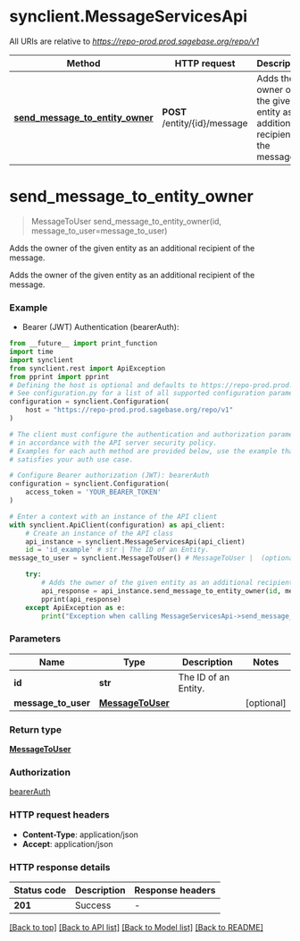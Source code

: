 # synclient.MessageServicesApi

All URIs are relative to *https://repo-prod.prod.sagebase.org/repo/v1*

Method | HTTP request | Description
------------- | ------------- | -------------
[**send_message_to_entity_owner**](MessageServicesApi.md#send_message_to_entity_owner) | **POST** /entity/{id}/message | Adds the owner of the given entity as an additional recipient of the message.


# **send_message_to_entity_owner**
> MessageToUser send_message_to_entity_owner(id, message_to_user=message_to_user)

Adds the owner of the given entity as an additional recipient of the message.

Adds the owner of the given entity as an additional recipient of the message. 

### Example

* Bearer (JWT) Authentication (bearerAuth):
```python
from __future__ import print_function
import time
import synclient
from synclient.rest import ApiException
from pprint import pprint
# Defining the host is optional and defaults to https://repo-prod.prod.sagebase.org/repo/v1
# See configuration.py for a list of all supported configuration parameters.
configuration = synclient.Configuration(
    host = "https://repo-prod.prod.sagebase.org/repo/v1"
)

# The client must configure the authentication and authorization parameters
# in accordance with the API server security policy.
# Examples for each auth method are provided below, use the example that
# satisfies your auth use case.

# Configure Bearer authorization (JWT): bearerAuth
configuration = synclient.Configuration(
    access_token = 'YOUR_BEARER_TOKEN'
)

# Enter a context with an instance of the API client
with synclient.ApiClient(configuration) as api_client:
    # Create an instance of the API class
    api_instance = synclient.MessageServicesApi(api_client)
    id = 'id_example' # str | The ID of an Entity.
message_to_user = synclient.MessageToUser() # MessageToUser |  (optional)

    try:
        # Adds the owner of the given entity as an additional recipient of the message.
        api_response = api_instance.send_message_to_entity_owner(id, message_to_user=message_to_user)
        pprint(api_response)
    except ApiException as e:
        print("Exception when calling MessageServicesApi->send_message_to_entity_owner: %s\n" % e)
```

### Parameters

Name | Type | Description  | Notes
------------- | ------------- | ------------- | -------------
 **id** | **str**| The ID of an Entity. | 
 **message_to_user** | [**MessageToUser**](MessageToUser.md)|  | [optional] 

### Return type

[**MessageToUser**](MessageToUser.md)

### Authorization

[bearerAuth](../README.md#bearerAuth)

### HTTP request headers

 - **Content-Type**: application/json
 - **Accept**: application/json

### HTTP response details
| Status code | Description | Response headers |
|-------------|-------------|------------------|
**201** | Success |  -  |

[[Back to top]](#) [[Back to API list]](../README.md#documentation-for-api-endpoints) [[Back to Model list]](../README.md#documentation-for-models) [[Back to README]](../README.md)

